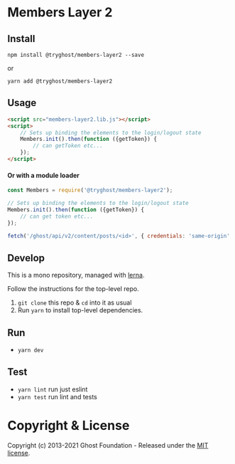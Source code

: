 # Members Layer 2

## Install

`npm install @tryghost/members-layer2 --save`

or

`yarn add @tryghost/members-layer2`


## Usage

```html
<script src="members-layer2.lib.js"></script>
<script>
    // Sets up binding the elements to the login/logout state
    Members.init().then(function ({getToken}) {
        // can getToken etc...
    });
</script>
```

#### Or with a module loader

```javascript
const Members = require('@tryghost/members-layer2');

// Sets up binding the elements to the login/logout state
Members.init().then(function ({getToken}) {
    // can get token etc...
});

fetch('/ghost/api/v2/content/posts/<id>', { credentials: 'same-origin' });
```


## Develop

This is a mono repository, managed with [lerna](https://lernajs.io/).

Follow the instructions for the top-level repo.
1. `git clone` this repo & `cd` into it as usual
2. Run `yarn` to install top-level dependencies.


## Run

- `yarn dev`


## Test

- `yarn lint` run just eslint
- `yarn test` run lint and tests




# Copyright & License

Copyright (c) 2013-2021 Ghost Foundation - Released under the [MIT license](LICENSE).
